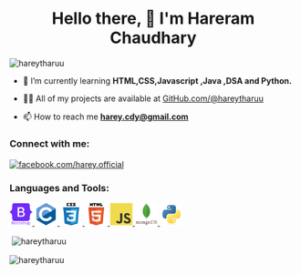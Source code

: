 <h1 align="center">Hello there, 👋 I'm Hareram Chaudhary</h1>
<p align="left"> <img src="https://komarev.com/ghpvc/?username=hareytharuu&label=Profile%20views&color=ff2600&style=flat-square" alt="hareytharuu" /> </p>

- 🌱 I’m currently learning **HTML,CSS,Javascript ,Java ,DSA and Python.**

- 👨‍💻 All of my projects are available at [GitHub.com/@hareytharuu](GitHub.com/@hareytharuu)

- 📫 How to reach me **harey.cdy@gmail.com**

<h3 align="left">Connect with me:</h3>
<p align="left">
<a href="https://fb.com/facebook.com/harey.official" target="blank"><img align="center" src="https://raw.githubusercontent.com/rahuldkjain/github-profile-readme-generator/master/src/images/icons/Social/facebook.svg" alt="facebook.com/harey.official" height="30" width="40" /></a>
</p>

<h3 align="left">Languages and Tools:</h3>
<p align="left"> <a href="https://getbootstrap.com" target="_blank" rel="noreferrer"> <img src="https://raw.githubusercontent.com/devicons/devicon/master/icons/bootstrap/bootstrap-plain-wordmark.svg" alt="bootstrap" width="40" height="40"/> </a> <a href="https://www.cprogramming.com/" target="_blank" rel="noreferrer"> <img src="https://raw.githubusercontent.com/devicons/devicon/master/icons/c/c-original.svg" alt="c" width="40" height="40"/> </a> <a href="https://www.w3schools.com/css/" target="_blank" rel="noreferrer"> <img src="https://raw.githubusercontent.com/devicons/devicon/master/icons/css3/css3-original-wordmark.svg" alt="css3" width="40" height="40"/> </a> <a href="https://www.w3.org/html/" target="_blank" rel="noreferrer"> <img src="https://raw.githubusercontent.com/devicons/devicon/master/icons/html5/html5-original-wordmark.svg" alt="html5" width="40" height="40"/> </a> <a href="https://developer.mozilla.org/en-US/docs/Web/JavaScript" target="_blank" rel="noreferrer"> <img src="https://raw.githubusercontent.com/devicons/devicon/master/icons/javascript/javascript-original.svg" alt="javascript" width="40" height="40"/> </a> <a href="https://www.mongodb.com/" target="_blank" rel="noreferrer"> <img src="https://raw.githubusercontent.com/devicons/devicon/master/icons/mongodb/mongodb-original-wordmark.svg" alt="mongodb" width="40" height="40"/> </a> <a href="https://www.python.org" target="_blank" rel="noreferrer"> <img src="https://raw.githubusercontent.com/devicons/devicon/master/icons/python/python-original.svg" alt="python" width="40" height="40"/> </a> </p>

<p>&nbsp;<img align="center" src="https://github-readme-stats.vercel.app/api?username=hareytharuu&show_icons=true&locale=en" alt="hareytharuu" /></p>

<p><img align="center" src="https://github-readme-streak-stats.herokuapp.com/?user=hareytharuu&theme=highcontrast" alt="hareytharuu" /></p>
